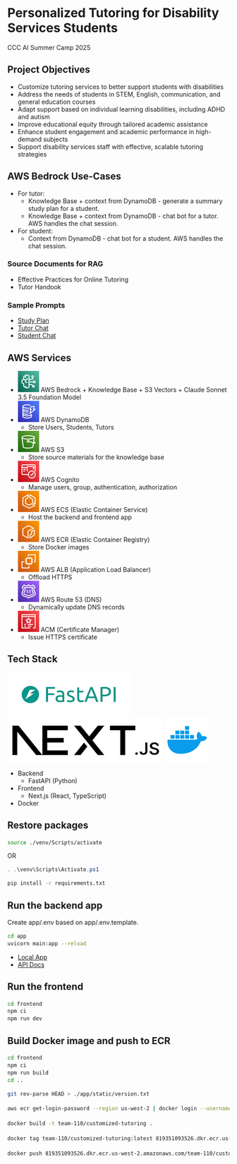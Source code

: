 # Personalized Tutoring for Disability Services Students
CCC AI Summer Camp 2025

## Project Objectives
- Customize tutoring services to better support students with disabilities
- Address the needs of students in STEM, English, communication, and general education courses
- Adapt support based on individual learning disabilities, including ADHD and autism
- Improve educational equity through tailored academic assistance
- Enhance student engagement and academic performance in high-demand subjects
- Support disability services staff with effective, scalable tutoring strategies

## AWS Bedrock Use-Cases
- For tutor:
    - Knowledge Base + context from DynamoDB - generate a summary study plan for a student.
    - Knowledge Base + context from DynamoDB - chat bot for a tutor. AWS handles the chat session.
- For student:
    - Context from DynamoDB - chat bot for a student. AWS handles the chat session.

### Source Documents for RAG
- Effective Practices for Online Tutoring
- Tutor Handook

### Sample Prompts

- [Study Plan](docs/study_plan_prompt.md)
- [Tutor Chat](docs/tutor_chat_prompt.md)
- [Student Chat](docs/student_chat_prompt.md)

## AWS Services

- ![](docs/bedrock.svg) AWS Bedrock + Knowledge Base + S3 Vectors + Claude Sonnet 3.5 Foundation Model
- ![](docs/dynamodb.svg) AWS DynamoDB
    - Store Users, Students, Tutors
- ![](docs/s3.svg) AWS S3
    - Store source materials for the knowledge base
- ![](docs/cognito.svg) AWS Cognito
    - Manage users, group, authentication, authorization
- ![](docs/ecs.svg) AWS ECS (Elastic Container Service)
    - Host the backend and frontend app
- ![](docs/ecr.svg) AWS ECR (Elastic Container Registry)
    - Store Docker images
- ![](docs/ec2.svg) AWS ALB (Application Load Balancer)
    - Offload HTTPS
- ![](docs/route53.svg) AWS Route 53 (DNS)
    - Dynamically update DNS records
- ![](docs/acm.svg) ACM (Certificate Manager)
    - Issue HTTPS certificate

## Tech Stack

![](docs/fastapi.png)
![](docs/nextjs.png)
![](docs/docker.png)

- Backend
    - FastAPI (Python)
- Frontend
    - Next.js (React, TypeScript)
- Docker

## Restore packages

```sh
source ./venv/Scripts/activate
```

OR

```powershell
. .\venv\Scripts\Activate.ps1
```

```sh
pip install -r requirements.txt
```

## Run the backend app

Create app/.env based on app/.env.template.

```sh
cd app
uvicorn main:app --reload
```

- [Local App](http://localhost:8000)
- [API Docs](http://localhost:8000/docs)

## Run the frontend

```sh
cd frontend
npm ci
npm run dev
```

## Build Docker image and push to ECR

```sh
cd frontend
npm ci
npm run build
cd ..
```

```sh
git rev-parse HEAD > ./app/static/version.txt

aws ecr get-login-password --region us-west-2 | docker login --username AWS --password-stdin 819351093526.dkr.ecr.us-west-2.amazonaws.com

docker build -t team-110/customized-tutoring .

docker tag team-110/customized-tutoring:latest 819351093526.dkr.ecr.us-west-2.amazonaws.com/team-110/customized-tutoring:latest

docker push 819351093526.dkr.ecr.us-west-2.amazonaws.com/team-110/customized-tutoring:latest
```
